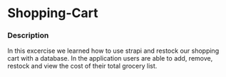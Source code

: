# Shopping-Cart

### Description 

In this excercise we learned how to use strapi and restock our shopping cart with a database. In the application users are able to add, remove, restock and view the cost of their total grocery list.
